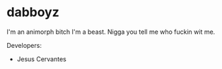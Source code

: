 # dabboyz

I'm an animorph bitch I'm a beast. Nigga you tell me who fuckin wit me.

Developers:
- Jesus Cervantes

